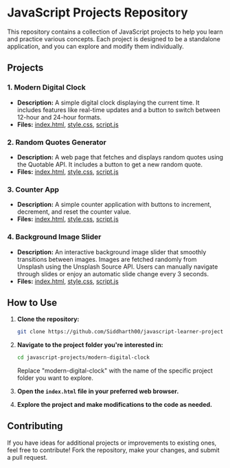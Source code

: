 # JavaScript Projects Repository

This repository contains a collection of JavaScript projects to help you learn and practice various concepts. Each project is designed to be a standalone application, and you can explore and modify them individually.

## Projects

### 1. Modern Digital Clock

- **Description:** A simple digital clock displaying the current time. It includes features like real-time updates and a button to switch between 12-hour and 24-hour formats.
- **Files:** [index.html](modern-digital-clock/index.html), [style.css](modern-digital-clock/style.css), [script.js](modern-digital-clock/script.js)

### 2. Random Quotes Generator

- **Description:** A web page that fetches and displays random quotes using the Quotable API. It includes a button to get a new random quote.
- **Files:** [index.html](random-quotes-generator/index.html), [style.css](random-quotes-generator/style.css), [script.js](random-quotes-generator/script.js)

### 3. Counter App

- **Description:** A simple counter application with buttons to increment, decrement, and reset the counter value.
- **Files:** [index.html](counter/index.html), [style.css](counter/style.css), [script.js](counter/script.js)

### 4. Background Image Slider

- **Description:** An interactive background image slider that smoothly transitions between images. Images are fetched randomly from Unsplash using the Unsplash Source API. Users can manually navigate through slides or enjoy an automatic slide change every 3 seconds.
- **Files:** [index.html](image-slider/index.html), [style.css](image-slider/style.css), [script.js](image-slider/script.js)


## How to Use

1. **Clone the repository:**
   ```bash
   git clone https://github.com/Siddharth00/javascript-learner-projects.git
   ```

2. **Navigate to the project folder you're interested in:**
   ```bash
   cd javascript-projects/modern-digital-clock
   ```

   Replace "modern-digital-clock" with the name of the specific project folder you want to explore.

3. **Open the `index.html` file in your preferred web browser.**

4. **Explore the project and make modifications to the code as needed.**

## Contributing

If you have ideas for additional projects or improvements to existing ones, feel free to contribute! Fork the repository, make your changes, and submit a pull request.